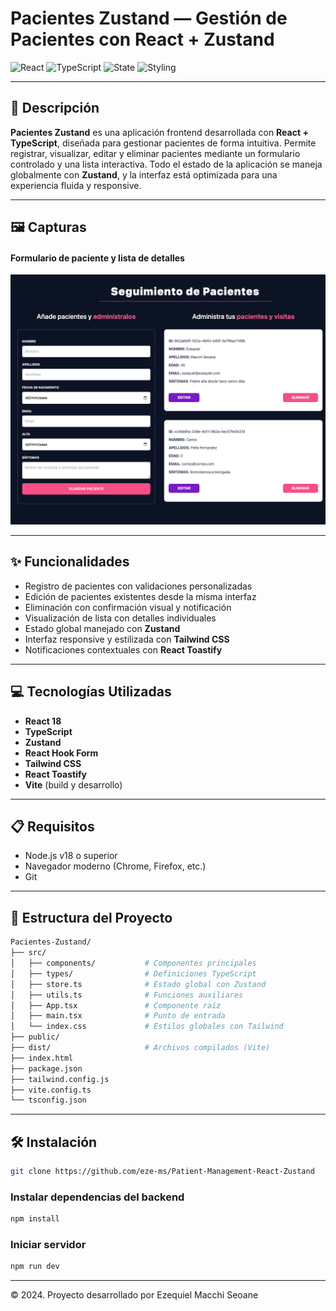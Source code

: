# Pacientes Zustand — Gestión de Pacientes con React + Zustand

![React](https://img.shields.io/badge/frontend-React-blue?style=flat-square)
![TypeScript](https://img.shields.io/badge/language-TypeScript-3178c6?style=flat-square)
![State](https://img.shields.io/badge/state-Zustand-yellow?style=flat-square)
![Styling](https://img.shields.io/badge/styling-TailwindCSS-38bdf8?style=flat-square)

---

## 📄 Descripción

**Pacientes Zustand** es una aplicación frontend desarrollada con **React + TypeScript**, diseñada para gestionar pacientes de forma intuitiva. Permite registrar, visualizar, editar y eliminar pacientes mediante un formulario controlado y una lista interactiva. Todo el estado de la aplicación se maneja globalmente con **Zustand**, y la interfaz está optimizada para una experiencia fluida y responsive.

---

## 🖼️ Capturas

#### Formulario de paciente y lista de detalles
![Formulario de paciente](./assets/cover-pacientes.png)


---

## ✨ Funcionalidades

- Registro de pacientes con validaciones personalizadas
- Edición de pacientes existentes desde la misma interfaz
- Eliminación con confirmación visual y notificación
- Visualización de lista con detalles individuales
- Estado global manejado con **Zustand**
- Interfaz responsive y estilizada con **Tailwind CSS**
- Notificaciones contextuales con **React Toastify**

---

## 💻 Tecnologías Utilizadas

- **React 18**
- **TypeScript**
- **Zustand**
- **React Hook Form**
- **Tailwind CSS**
- **React Toastify**
- **Vite** (build y desarrollo)

---

## 📋 Requisitos

- Node.js v18 o superior
- Navegador moderno (Chrome, Firefox, etc.)
- Git

---

## 🧱 Estructura del Proyecto

```bash
Pacientes-Zustand/
├── src/
│   ├── components/           # Componentes principales
│   ├── types/                # Definiciones TypeScript
│   ├── store.ts              # Estado global con Zustand
│   ├── utils.ts              # Funciones auxiliares
│   ├── App.tsx               # Componente raíz
│   ├── main.tsx              # Punto de entrada
│   └── index.css             # Estilos globales con Tailwind
├── public/
├── dist/                     # Archivos compilados (Vite)
├── index.html
├── package.json
├── tailwind.config.js
├── vite.config.ts
└── tsconfig.json

```
---

## 🛠️ Instalación

```bash
git clone https://github.com/eze-ms/Patient-Management-React-Zustand

```

### Instalar dependencias del backend
```bash
npm install
```

### Iniciar servidor
```bash
npm run dev
```
---

© 2024. Proyecto desarrollado por Ezequiel Macchi Seoane

